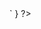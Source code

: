 <? if (vars.VIDEO !== '') {
    `<iframe width="100%" height="400" src="https://www.youtube.com/embed/${vars.VIDEO}?rel=0" frameborder="0" allow="autoplay; encrypted-media" allowfullscreen></iframe>`
} ?>

<? vars.SCORE_INFO ?>

<? if (vars.DESCRIPTION !== null) {
    vars.DESCRIPTION
} ?>
